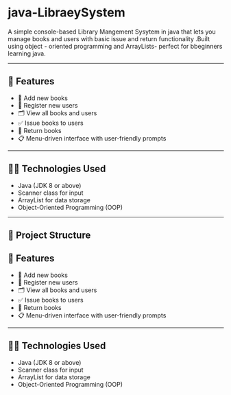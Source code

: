 # java-LibraeySystem
A simple  console-based Library Mangement Sysytem in java that lets you  manage books and users with basic issue and return functionality .Built using object - oriented programming and ArrayLists- perfect for bbeginners learning java.


---

## 🚀 Features

- 📖 Add new books
- 👤 Register new users
- 🗂️ View all books and users
- ✅ Issue books to users
- 🔁 Return books
- 📋 Menu-driven interface with user-friendly prompts

---

## 🧑‍💻 Technologies Used

- Java (JDK 8 or above)
- Scanner class for input
- ArrayList for data storage
- Object-Oriented Programming (OOP)

---

## 📁 Project Structure


## 🚀 Features

- 📖 Add new books
- 👤 Register new users
- 🗂️ View all books and users
- ✅ Issue books to users
- 🔁 Return books
- 📋 Menu-driven interface with user-friendly prompts

---

## 🧑‍💻 Technologies Used

- Java (JDK 8 or above)
- Scanner class for input
- ArrayList for data storage
- Object-Oriented Programming (OOP)

